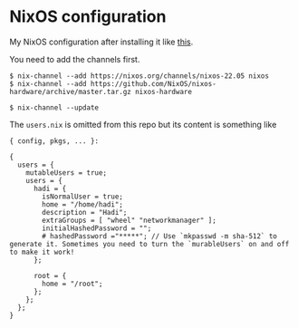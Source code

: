 # NixOS configuration

My NixOS configuration after installing it like [this](https://gist.github.com/hadilq/a491ca53076f38201a8aa48a0c6afef5).

You need to add the channels first.
```
$ nix-channel --add https://nixos.org/channels/nixos-22.05 nixos
$ nix-channel --add https://github.com/NixOS/nixos-hardware/archive/master.tar.gz nixos-hardware

$ nix-channel --update
```

The `users.nix` is omitted from this repo but its content is something like
```
{ config, pkgs, ... }:

{
  users = {
    mutableUsers = true;
    users = {
      hadi = {
        isNormalUser = true;
        home = "/home/hadi";
        description = "Hadi";
        extraGroups = [ "wheel" "networkmanager" ];
        initialHashedPassword = "";
        # hashedPassword ="*****"; // Use `mkpasswd -m sha-512` to generate it. Sometimes you need to turn the `murableUsers` on and off to make it work!
      };

      root = {
        home = "/root";
      };
    };
  };
}
```
